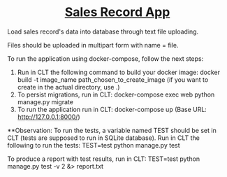 <h1 align="center"><a href="#" alt="cookin">Sales Record App</a></h1>

Load sales record's data into database through text file uploading.

Files should be uploaded in multipart form with name = file.

To run the application using docker-compose, follow the next steps:

1. Run in CLT the following command to build your docker image: docker build -t image_name path_chosen_to_create_image (if you want to create in the actual directory, use .)
2. To persist migrations, run in CLT: docker-compose exec web python manage.py migrate
3. To run the application run in CLT: docker-compose up (Base URL: http://127.0.0.1:8000/)

\*\*Observation:
To run the tests, a variable named TEST should be set in CLT (tests are supposed to run in SQLite database).
Run in CLT the following to run the tests:
TEST=test python manage.py test

To produce a report with test results, run in CLT:
TEST=test python manage.py test -v 2 &> report.txt
